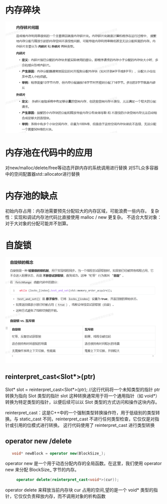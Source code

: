 # 内存碎块
![alt text](image.png)

# 内存池在代码中的应用
对new/malloc/delete/free等动态开辟内存的系统调用进行替换
对STL众多容器中的空间配置器std::allocator进行替换
# 内存池的缺点
初始内存占用：内存池需要预先分配较大的内存区域，可能浪费一些内存。
复杂性：实现和调试内存池代码比直接使用 malloc / new 更复杂。
不适合大型对象：对于大对象的分配可能并不划算。

# 自旋锁
![alt text](image-1.png)
## reinterpret_cast<Slot*>(ptr)
Slot* slot = reinterpret_cast<Slot*>(ptr); //这行代码将一个未知类型的指针 ptr 转换为指向 Slot 类型的指针 slot
这种转换通常用于将一个通用指针（如 void*）转换为特定类型的指针，以便后续可以以 Slot 类型的方式访问和操作这块内存。

reinterpret_cast：这是C++中的一个强制类型转换操作符，用于低级别的类型转换。与 static_cast 不同，reinterpret_cast 不进行任何类型检查，它仅仅是对指针或引用的位模式进行转换。
这行代码使用了 reinterpret_cast 进行类型转换

## operator new /delete
```c++
   void* newBlock = operator new(BlockSize_);
```
operator new 是一个用于动态分配内存的全局函数。在这里，我们使用 operator new 来分配 BlockSize_ 字节的内存。
```c++
     operator delete(reinterpret_cast<void*>(cur));
```
operator delete 来释放当前内存块 cur 占用的空间,望的是一个 void* 类型的指针，它仅仅负责释放内存，而不调用对象的析构函数